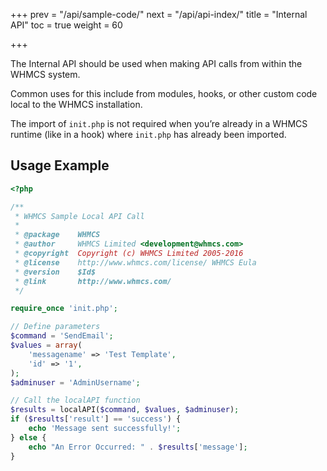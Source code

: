 +++
prev = "/api/sample-code/"
next = "/api/api-index/"
title = "Internal API"
toc = true
weight = 60

+++

The Internal API should be used when making API calls from within the WHMCS system.

Common uses for this include from modules, hooks, or other custom code local to the WHMCS installation.

The import of `init.php` is not required when you’re already in a WHMCS runtime (like in a hook) where `init.php` has already been imported.

## Usage Example

```php
<?php

/**
 * WHMCS Sample Local API Call
 *
 * @package    WHMCS
 * @author     WHMCS Limited <development@whmcs.com>
 * @copyright  Copyright (c) WHMCS Limited 2005-2016
 * @license    http://www.whmcs.com/license/ WHMCS Eula
 * @version    $Id$
 * @link       http://www.whmcs.com/
 */

require_once 'init.php';

// Define parameters
$command = 'SendEmail';
$values = array(
    'messagename' => 'Test Template',
    'id' => '1',
);
$adminuser = 'AdminUsername';

// Call the localAPI function
$results = localAPI($command, $values, $adminuser);
if ($results['result'] == 'success') {
    echo 'Message sent successfully!';
} else {
    echo "An Error Occurred: " . $results['message'];
}

```
